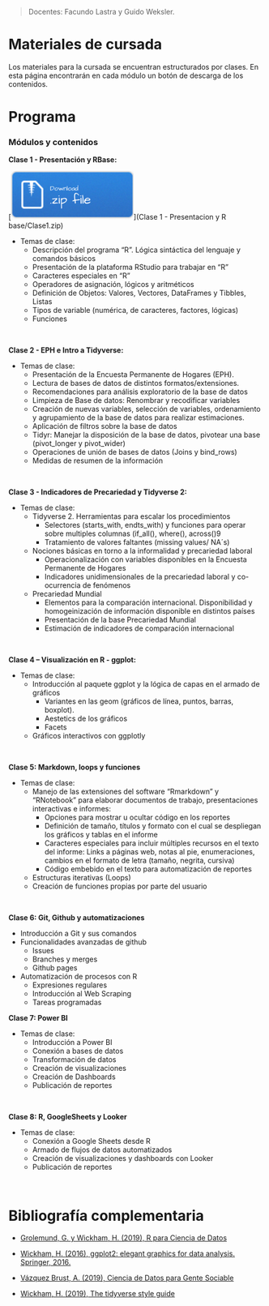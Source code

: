> Docentes: Facundo Lastra y Guido Weksler.

# Materiales de cursada
Los materiales para la cursada se encuentran estructurados por clases. En esta página encontrarán en cada módulo un botón de descarga de los contenidos. 

# Programa

### Módulos y contenidos

__Clase 1 - Presentación y RBase:__

[![](img/Download.png)](Clase 1 - Presentacion y R base/Clase1.zip)


+ Temas de clase: 
  +	Descripción del programa “R”. Lógica sintáctica del lenguaje y comandos básicos 
  +	Presentación de la plataforma RStudio para trabajar en “R”
  +	Caracteres especiales en “R”
  +	Operadores de asignación, lógicos y aritméticos
  +	Definición de Objetos: Valores, Vectores, DataFrames y Tibbles, Listas
  +	Tipos de variable (numérica, de caracteres, factores, lógicas)
  +	Funciones

<br>

__Clase 2 - EPH e Intro a Tidyverse:__
  
 
+ Temas de clase:
  +	Presentación de la Encuesta Permanente de Hogares (EPH).
  +	Lectura de bases de datos de distintos formatos/extensiones.
  +	Recomendaciones para análisis exploratorio de la base de datos 
  +	Limpieza de Base de datos: Renombrar y recodificar variables
  +	Creación de nuevas variables, selección de variables, ordenamiento y agrupamiento de la base de datos para realizar estimaciones.
  +	Aplicación de filtros sobre la base de datos
  +	Tidyr: Manejar la disposición de la base de datos, pivotear una base (pivot_longer y pivot_wider)
  +	Operaciones de unión de bases de datos (Joins y bind_rows) 
  +	Medidas de resumen de la información

  
<br>

__Clase 3 - Indicadores de Precariedad y Tidyverse 2:__
  
 
+ Temas de clase:
  + Tidyverse 2. Herramientas para escalar los procedimientos
    +  Selectores (starts_with, endts_with) y funciones para operar sobre multiples columnas (if_all(), where(), across()9
    +  Tratamiento de valores faltantes (missing values/ NA´s)
  +	Nociones básicas en torno a la informalidad y precariedad laboral
    + Operacionalización con variables disponibles en la Encuesta Permanente de Hogares
    + Indicadores unidimensionales de la precariedad laboral y co-ocurrencia de fenómenos	  
  +	Precariedad Mundial
    + Elementos para la comparación internacional. Disponibilidad y homogeinización de información disponible en distintos países
    + Presentación de la base Precariedad Mundial
    + Estimación de indicadores de comparación internacional


<br>

__Clase 4 – Visualización en R - ggplot:__

+ Temas de clase:
  + Introducción al paquete ggplot y la lógica de capas en el armado de gráficos 
    + Variantes en las geom (gráficos de línea, puntos, barras, boxplot).
    + Aestetics de los gráficos 
    + Facets
  + Gráficos interactivos con ggplotly 
<br>


__Clase 5: Markdown, loops y funciones__



+ Temas de clase:
  + Manejo de las extensiones del software “Rmarkdown” y “RNotebook” para elaborar documentos de trabajo, presentaciones interactivas e informes:
    + Opciones para mostrar u ocultar código en los reportes
    + Definición de tamaño, títulos y formato con el cual se despliegan los gráficos y tablas en el informe
    + Caracteres especiales para incluir múltiples recursos en el texto del informe: Links a páginas web, notas al pie, enumeraciones, cambios en el formato de letra (tamaño, negrita, cursiva)
    + Código embebido en el texto para automatización de reportes
  + Estructuras iterativas (Loops)
  + Creación de funciones propias por parte del usuario


<br>

__Clase 6: Git, Github y automatizaciones__

+ Introducción a Git y sus comandos
+ Funcionalidades avanzadas de github
  + Issues
  + Branches y merges
  + Github pages
+ Automatización de procesos con R
  + Expresiones regulares
  + Introducción al Web Scraping
  + Tareas programadas

__Clase 7: Power BI__

+ Temas de clase:
  + Introducción a Power BI
  + Conexión a bases de datos
  + Transformación de datos
  + Creación de visualizaciones
  + Creación de Dashboards
  + Publicación de reportes
  
<br>

__Clase 8: R, GoogleSheets y Looker__

+ Temas de clase:
  + Conexión a Google Sheets desde R
  + Armado de flujos de datos automatizados
  + Creación de visualizaciones y dashboards con Looker
  + Publicación de reportes

<br>

# Bibliografía complementaria

- [Grolemund, G. y Wickham, H. (2019), R para Ciencia de Datos](https://es.r4ds.hadley.nz)

- [Wickham, H. (2016), ggplot2: elegant graphics for data analysis. Springer, 2016. ](https://ggplot2-book.org/)

- [Vázquez Brust, A. (2019), Ciencia de Datos para Gente Sociable](https://bitsandbricks.github.io/ciencia_de_datos_gente_sociable/)

- [Wickham, H. (2019), The tidyverse style guide](https://style.tidyverse.org/)
